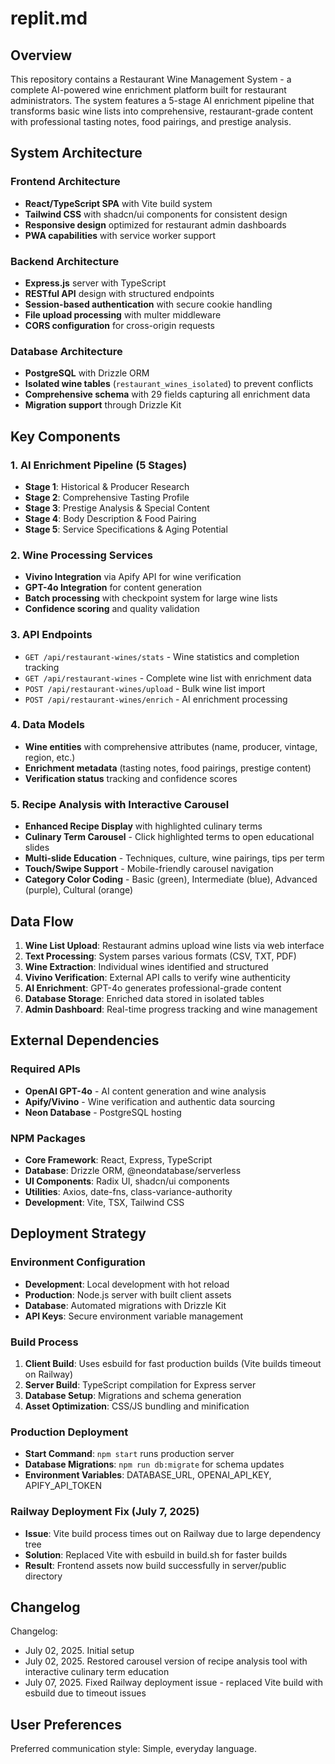 # replit.md

## Overview

This repository contains a Restaurant Wine Management System - a complete AI-powered wine enrichment platform built for restaurant administrators. The system features a 5-stage AI enrichment pipeline that transforms basic wine lists into comprehensive, restaurant-grade content with professional tasting notes, food pairings, and prestige analysis.

## System Architecture

### Frontend Architecture
- **React/TypeScript SPA** with Vite build system
- **Tailwind CSS** with shadcn/ui components for consistent design
- **Responsive design** optimized for restaurant admin dashboards
- **PWA capabilities** with service worker support

### Backend Architecture
- **Express.js** server with TypeScript
- **RESTful API** design with structured endpoints
- **Session-based authentication** with secure cookie handling
- **File upload processing** with multer middleware
- **CORS configuration** for cross-origin requests

### Database Architecture
- **PostgreSQL** with Drizzle ORM
- **Isolated wine tables** (`restaurant_wines_isolated`) to prevent conflicts
- **Comprehensive schema** with 29 fields capturing all enrichment data
- **Migration support** through Drizzle Kit

## Key Components

### 1. AI Enrichment Pipeline (5 Stages)
- **Stage 1**: Historical & Producer Research
- **Stage 2**: Comprehensive Tasting Profile
- **Stage 3**: Prestige Analysis & Special Content
- **Stage 4**: Body Description & Food Pairing
- **Stage 5**: Service Specifications & Aging Potential

### 2. Wine Processing Services
- **Vivino Integration** via Apify API for wine verification
- **GPT-4o Integration** for content generation
- **Batch processing** with checkpoint system for large wine lists
- **Confidence scoring** and quality validation

### 3. API Endpoints
- `GET /api/restaurant-wines/stats` - Wine statistics and completion tracking
- `GET /api/restaurant-wines` - Complete wine list with enrichment data
- `POST /api/restaurant-wines/upload` - Bulk wine list import
- `POST /api/restaurant-wines/enrich` - AI enrichment processing

### 4. Data Models
- **Wine entities** with comprehensive attributes (name, producer, vintage, region, etc.)
- **Enrichment metadata** (tasting notes, food pairings, prestige content)
- **Verification status** tracking and confidence scores

### 5. Recipe Analysis with Interactive Carousel
- **Enhanced Recipe Display** with highlighted culinary terms
- **Culinary Term Carousel** - Click highlighted terms to open educational slides
- **Multi-slide Education** - Techniques, culture, wine pairings, tips per term
- **Touch/Swipe Support** - Mobile-friendly carousel navigation
- **Category Color Coding** - Basic (green), Intermediate (blue), Advanced (purple), Cultural (orange)

## Data Flow

1. **Wine List Upload**: Restaurant admins upload wine lists via web interface
2. **Text Processing**: System parses various formats (CSV, TXT, PDF)
3. **Wine Extraction**: Individual wines identified and structured
4. **Vivino Verification**: External API calls to verify wine authenticity
5. **AI Enrichment**: GPT-4o generates professional-grade content
6. **Database Storage**: Enriched data stored in isolated tables
7. **Admin Dashboard**: Real-time progress tracking and wine management

## External Dependencies

### Required APIs
- **OpenAI GPT-4o** - AI content generation and wine analysis
- **Apify/Vivino** - Wine verification and authentic data sourcing
- **Neon Database** - PostgreSQL hosting

### NPM Packages
- **Core Framework**: React, Express, TypeScript
- **Database**: Drizzle ORM, @neondatabase/serverless
- **UI Components**: Radix UI, shadcn/ui components
- **Utilities**: Axios, date-fns, class-variance-authority
- **Development**: Vite, TSX, Tailwind CSS

## Deployment Strategy

### Environment Configuration
- **Development**: Local development with hot reload
- **Production**: Node.js server with built client assets
- **Database**: Automated migrations with Drizzle Kit
- **API Keys**: Secure environment variable management

### Build Process
1. **Client Build**: Uses esbuild for fast production builds (Vite builds timeout on Railway)
2. **Server Build**: TypeScript compilation for Express server
3. **Database Setup**: Migrations and schema generation
4. **Asset Optimization**: CSS/JS bundling and minification

### Production Deployment
- **Start Command**: `npm start` runs production server
- **Database Migrations**: `npm run db:migrate` for schema updates
- **Environment Variables**: DATABASE_URL, OPENAI_API_KEY, APIFY_API_TOKEN

### Railway Deployment Fix (July 7, 2025)
- **Issue**: Vite build process times out on Railway due to large dependency tree
- **Solution**: Replaced Vite with esbuild in build.sh for faster builds
- **Result**: Frontend assets now build successfully in server/public directory

## Changelog

Changelog:
- July 02, 2025. Initial setup
- July 02, 2025. Restored carousel version of recipe analysis tool with interactive culinary term education
- July 07, 2025. Fixed Railway deployment issue - replaced Vite build with esbuild due to timeout issues

## User Preferences

Preferred communication style: Simple, everyday language.